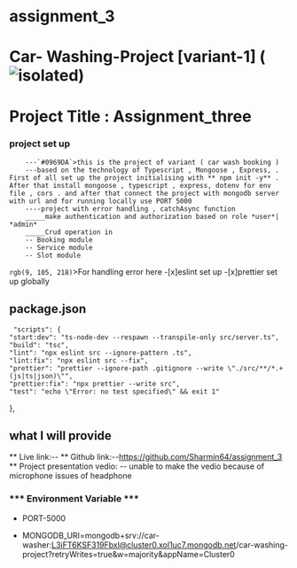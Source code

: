 # assignment_3

# Car- Washing-Project [variant-1] (<img src="https://png.pngtree.com/thumb_back/fw800/background/20240322/pngtree-a-man-washing-car-image_15682948.jpg" alt="isolated" width="full" style="margin: 0 auto;"/>)

# Project Title : Assignment_three

### project set up 

		---`#0969DA`>this is the project of variant ( car wash booking ) 
        ---based on the technology of Typescript , Mongoose , Express, . First of all set up the project initialising with ** npm init -y** . After that install mongoose , typescript , express, dotenv for env file , cors . and after that connect the project with mongodb server with url and for running locally use PORT 5000
        ----project with error handling , catchAsync function 
        _____make authentication and authorization based on role *user*| *admin* 
        _____Crud operation in 
        -- Booking module
        -- Service module 
        -- Slot module 


   `rgb(9, 105, 218)`>For handling error here 
   -[x]eslint set up 
   -[x]prettier set up globally 

   ## package.json
     "scripts": {
    "start:dev": "ts-node-dev --respawn --transpile-only src/server.ts",
    "build": "tsc",
    "lint": "npx eslint src --ignore-pattern .ts",
    "lint:fix": "npx eslint src --fix",
    "prettier": "prettier --ignore-path .gitignore --write \"./src/**/*.+(js|ts|json)\"",
    "prettier:fix": "npx prettier --write src",
    "test": "echo \"Error: no test specified\" && exit 1"
  },


  ## what I will provide 


  ** Live link:-- 
  ** Github link:--https://github.com/Sharmin64/assignment_3
  ** Project presentation vedio: --  unable to make the vedio because of microphone issues of headphone

  ### *** Environment Variable ***

  - PORT-5000

  - MONGODB_URI=mongodb+srv://car-washer:L3iFT6KSF319Fbxl@cluster0.xol1uc7.mongodb.net/car-washing-project?retryWrites=true&w=majority&appName=Cluster0


  
